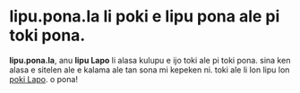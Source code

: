 # lipu.pona.la li poki e lipu pona ale pi toki pona.

**lipu.pona.la**, anu **lipu Lapo** li alasa kulupu e ijo toki ale pi toki pona. sina ken alasa e sitelen ale e kalama ale tan sona mi kepeken ni. toki ale li lon lipu lon [poki Lapo](https://github.com/kulupu-lapo/poki). o pona!
